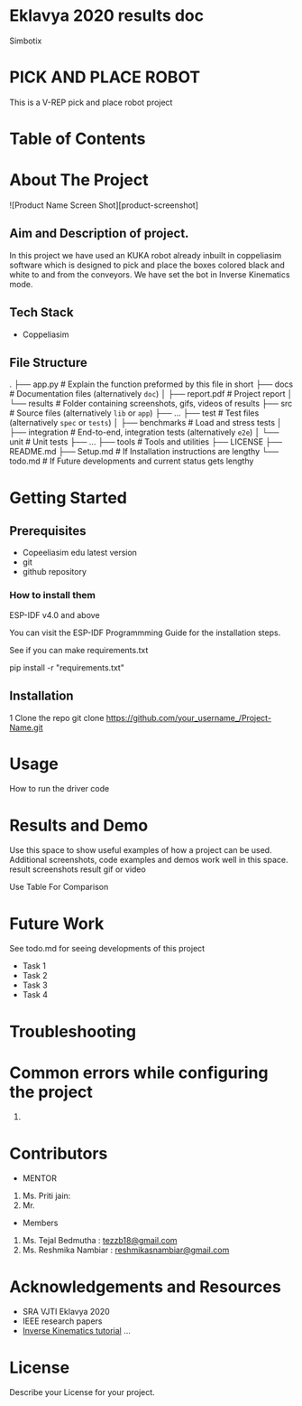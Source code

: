 # Eklavya 2020 results doc
Simbotix
# PICK AND PLACE ROBOT
This is a V-REP pick and place robot project
# Table of Contents
# About The Project
![Product Name Screen Shot][product-screenshot]

## Aim and Description of project.
In this project we have used an KUKA robot already inbuilt in coppeliasim software which is designed to pick and place the boxes colored black and white to and from the conveyors. We have set the bot in Inverse Kinematics mode. 

## Tech Stack
- Coppeliasim
## File Structure
.
├── app.py                  # Explain the function preformed by this file in short
├── docs                    # Documentation files (alternatively `doc`)
│   ├── report.pdf          # Project report
│   └── results             # Folder containing screenshots, gifs, videos of results
├── src                     # Source files (alternatively `lib` or `app`)
├── ...
├── test                    # Test files (alternatively `spec` or `tests`)
│   ├── benchmarks          # Load and stress tests
│   ├── integration         # End-to-end, integration tests (alternatively `e2e`)
│   └── unit                # Unit tests
├── ...
├── tools                   # Tools and utilities
├── LICENSE
├── README.md 
├── Setup.md                # If Installation instructions are lengthy
└── todo.md                 # If Future developments and current status gets lengthy
# Getting Started
## Prerequisites
- Copeeliasim edu latest version 
- git
- github repository 
### How to install them
ESP-IDF v4.0 and above

You can visit the ESP-IDF Programmming Guide for the installation steps.

See if you can make requirements.txt

pip install -r "requirements.txt"
## Installation
1 Clone the repo
git clone https://github.com/your_username_/Project-Name.git
# Usage
How to run the driver code
# Results and Demo
Use this space to show useful examples of how a project can be used. Additional screenshots, code examples and demos work well in this space.
result screenshots
result gif or video

Use	Table
For	Comparison
# Future Work
See todo.md for seeing developments of this project
 - Task 1
 - Task 2
- Task 3
- Task 4
# Troubleshooting
# Common errors while configuring the project
1. 
# Contributors
- MENTOR 
1. Ms. Priti jain: 
2. Mr. 
- Members
1. Ms. Tejal Bedmutha : tezzb18@gmail.com
2. Ms. Reshmika Nambiar : reshmikasnambiar@gmail.com
# Acknowledgements and Resources
- SRA VJTI Eklavya 2020
- IEEE research papers
- [Inverse Kinematics tutorial](https://youtu.be/JUiSZinyH1c)
...
# License
Describe your License for your project.
